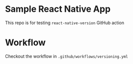 # Sample React Native App

This repo is for testing `react-native-version` GitHub action

# Workflow

Checkout the workflow in `.github/workflows/versioning.yml`
